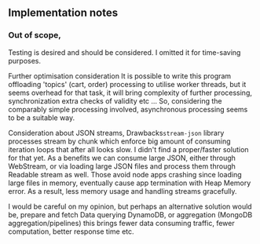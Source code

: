 

## Implementation notes

### Out of scope,

Testing is desired and should be considered.
I omitted it for time-saving purposes.

Further optimisation consideration
It is possible to write this program offloading 'topics' (cart, order) processing
to utilise worker threads, but it seems overhead for that task, it will bring complexity of further
processing, synchronization extra checks of validity etc ...
So, considering the comparably simple processing involved, asynchronous processing seems to be
a suitable way.

Consideration about JSON streams,
Drawbacks`stream-json` library processes
stream by chunk which enforce big amount of consuming iteration loops that after all looks slow.
I didn't find a proper/faster solution for that yet.
As a benefits we can consume large JSON, either through WebStream,
or via loading large JSON files and process them through Readable stream as well.
Those avoid node apps crashing since loading large files in memory,
eventually cause app termination with Heap Memory error.
As a result, less memory usage and handling streams gracefully.

I would be careful on my opinion, but perhaps an alternative solution would be,
prepare and fetch Data querying DynamoDB, or aggregation (MongoDB aggregation/pipelines)
this brings fewer data consuming traffic, fewer computation, better response time etc.
